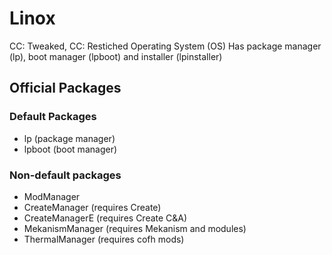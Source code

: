 # Linox

CC: Tweaked, CC: Restiched Operating System (OS)
Has package manager (lp), boot manager (lpboot) and installer (lpinstaller)

## Official Packages

### Default Packages

- lp (package manager)
- lpboot (boot manager)

### Non-default packages

- ModManager
- CreateManager (requires Create)
- CreateManagerE (requires Create C&A)
- MekanismManager (requires Mekanism and modules)
- ThermalManager (requires cofh mods)
